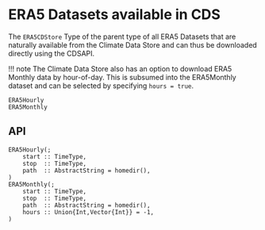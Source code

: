 # ERA5 Datasets available in CDS
The `ERA5CDStore` Type of the parent type of all ERA5 Datasets that are naturally available from the Climate Data Store and can thus be downloaded directly using the CDSAPI.

!!! note
    The Climate Data Store also has an option to download ERA5 Monthly data by hour-of-day. This is subsumed into the ERA5Monthly dataset and can be selected by specifying `hours = true`.

```@docs
ERA5Hourly
ERA5Monthly
```

## API

```@docs
ERA5Hourly(;
    start :: TimeType,
    stop  :: TimeType,
    path  :: AbstractString = homedir(),
)
ERA5Monthly(;
    start :: TimeType,
    stop  :: TimeType,
    path  :: AbstractString = homedir(),
    hours :: Union{Int,Vector{Int}} = -1,
)
```